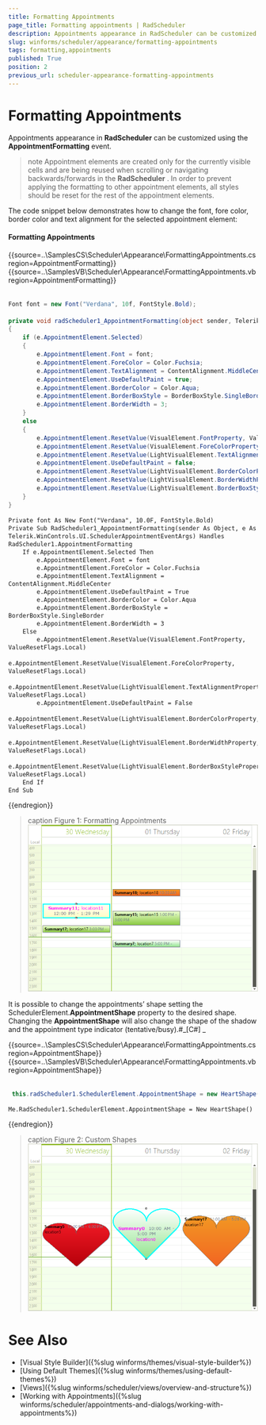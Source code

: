 ```yaml
---
title: Formatting Appointments
page_title: Formatting appointments | RadScheduler
description: Appointments appearance in RadScheduler can be customized using the AppointmentFormatting event.
slug: winforms/scheduler/appearance/formatting-appointments
tags: formatting,appointments
published: True
position: 2
previous_url: scheduler-appearance-formatting-appointments
---
```


# Formatting Appointments

Appointments appearance in __RadScheduler__ can be customized using the __AppointmentFormatting__ event.

>note Appointment elements are created only for the currently visible cells and are being reused when scrolling or navigating backwards/forwards in the __RadScheduler__ . In order to prevent applying the formatting to other appointment elements, all styles should be reset for the rest of the appointment elements.
>

The code snippet below demonstrates how to change the font, fore color, border color and text alignment for the selected appointment element: 

#### Formatting Appointments

{{source=..\SamplesCS\Scheduler\Appearance\FormattingAppointments.cs region=AppointmentFormatting}} 
{{source=..\SamplesVB\Scheduler\Appearance\FormattingAppointments.vb region=AppointmentFormatting}} 

````C#
        
Font font = new Font("Verdana", 10f, FontStyle.Bold);
    
private void radScheduler1_AppointmentFormatting(object sender, Telerik.WinControls.UI.SchedulerAppointmentEventArgs e)
{
    if (e.AppointmentElement.Selected)
    {
        e.AppointmentElement.Font = font;
        e.AppointmentElement.ForeColor = Color.Fuchsia;
        e.AppointmentElement.TextAlignment = ContentAlignment.MiddleCenter;
        e.AppointmentElement.UseDefaultPaint = true;
        e.AppointmentElement.BorderColor = Color.Aqua;
        e.AppointmentElement.BorderBoxStyle = BorderBoxStyle.SingleBorder;
        e.AppointmentElement.BorderWidth = 3;
    }
    else
    {
        e.AppointmentElement.ResetValue(VisualElement.FontProperty, ValueResetFlags.Local); 
        e.AppointmentElement.ResetValue(VisualElement.ForeColorProperty, ValueResetFlags.Local);
        e.AppointmentElement.ResetValue(LightVisualElement.TextAlignmentProperty, ValueResetFlags.Local);
        e.AppointmentElement.UseDefaultPaint = false;
        e.AppointmentElement.ResetValue(LightVisualElement.BorderColorProperty, ValueResetFlags.Local);
        e.AppointmentElement.ResetValue(LightVisualElement.BorderWidthProperty, ValueResetFlags.Local);
        e.AppointmentElement.ResetValue(LightVisualElement.BorderBoxStyleProperty, ValueResetFlags.Local);
    }
}

````
````VB.NET
Private font As New Font("Verdana", 10.0F, FontStyle.Bold)
Private Sub RadScheduler1_AppointmentFormatting(sender As Object, e As Telerik.WinControls.UI.SchedulerAppointmentEventArgs) Handles RadScheduler1.AppointmentFormatting
    If e.AppointmentElement.Selected Then
        e.AppointmentElement.Font = font
        e.AppointmentElement.ForeColor = Color.Fuchsia
        e.AppointmentElement.TextAlignment = ContentAlignment.MiddleCenter
        e.AppointmentElement.UseDefaultPaint = True
        e.AppointmentElement.BorderColor = Color.Aqua
        e.AppointmentElement.BorderBoxStyle = BorderBoxStyle.SingleBorder
        e.AppointmentElement.BorderWidth = 3
    Else
        e.AppointmentElement.ResetValue(VisualElement.FontProperty, ValueResetFlags.Local)
        e.AppointmentElement.ResetValue(VisualElement.ForeColorProperty, ValueResetFlags.Local)
        e.AppointmentElement.ResetValue(LightVisualElement.TextAlignmentProperty, ValueResetFlags.Local)
        e.AppointmentElement.UseDefaultPaint = False
        e.AppointmentElement.ResetValue(LightVisualElement.BorderColorProperty, ValueResetFlags.Local)
        e.AppointmentElement.ResetValue(LightVisualElement.BorderWidthProperty, ValueResetFlags.Local)
        e.AppointmentElement.ResetValue(LightVisualElement.BorderBoxStyleProperty, ValueResetFlags.Local)
    End If
End Sub

````

{{endregion}}

>caption Figure 1: Formatting Appointments
![scheduler-appearance-formatting-appointments 001](images/scheduler-appearance-formatting-appointments001.png)

It is possible to change the appointments’ shape setting the SchedulerElement.__AppointmentShape__ property to the desired shape. Changing the __AppointmentShape__ will also change the shape of the shadow and the appointment type indicator (tentative/busy).#_[C#] _

{{source=..\SamplesCS\Scheduler\Appearance\FormattingAppointments.cs region=AppointmentShape}} 
{{source=..\SamplesVB\Scheduler\Appearance\FormattingAppointments.vb region=AppointmentShape}} 

````C#
            
 this.radScheduler1.SchedulerElement.AppointmentShape = new HeartShape();

````
````VB.NET
Me.RadScheduler1.SchedulerElement.AppointmentShape = New HeartShape()

````

{{endregion}} 

>caption Figure 2: Custom Shapes
![scheduler-appearance-formatting-appointments 002](images/scheduler-appearance-formatting-appointments002.png)

# See Also

* [Visual Style Builder]({%slug winforms/themes/visual-style-builder%})
* [Using Default Themes]({%slug winforms/themes/using-default-themes%})
* [Views]({%slug winforms/scheduler/views/overview-and-structure%})
* [Working with Appointments]({%slug winforms/scheduler/appointments-and-dialogs/working-with-appointments%})